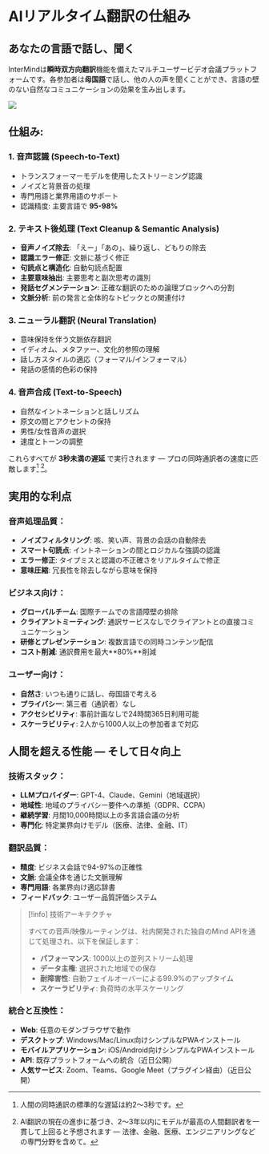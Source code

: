 # AIリアルタイム翻訳の仕組み

## あなたの言語で話し、聞く

InterMindは**瞬時双方向翻訳**機能を備えたマルチユーザービデオ会議プラットフォームです。各参加者は**母国語**で話し、他の人の声を聞くことができ、言語の壁のない自然なコミュニケーションの効果を生み出します。

![](/interpretating.svg)

## 仕組み:

### 1. **音声認識 (Speech-to-Text)**

- トランスフォーマーモデルを使用したストリーミング認識
- ノイズと背景音の処理
- 専門用語と業界用語のサポート
- 認識精度: 主要言語で **95-98%**

### 2. **テキスト後処理 (Text Cleanup & Semantic Analysis)**

- **音声ノイズ除去**: 「えー」「あの」、繰り返し、どもりの除去
- **認識エラー修正**: 文脈に基づく修正
- **句読点と構造化**: 自動句読点配置
- **主要意味抽出**: 主要思考と副次思考の識別
- **発話セグメンテーション**: 正確な翻訳のための論理ブロックへの分割
- **文脈分析**: 前の発言と全体的なトピックとの関連付け

### 3. **ニューラル翻訳 (Neural Translation)**

- 意味保持を伴う文脈依存翻訳
- イディオム、メタファー、文化的参照の理解
- 話し方スタイルの適応（フォーマル/インフォーマル）
- 発話の感情的色彩の保持

### 4. **音声合成 (Text-to-Speech)**

- 自然なイントネーションと話しリズム
- 原文の間とアクセントの保持
- 男性/女性音声の選択
- 速度とトーンの調整

これらすべてが **3秒未満の遅延** で実行されます — プロの同時通訳者の速度に匹敵します[^1] [^2]。

## 実用的な利点

### 音声処理品質：

- **ノイズフィルタリング**: 咳、笑い声、背景の会話の自動除去
- **スマート句読点**: イントネーションの間とロジカルな強調の認識
- **エラー修正**: タイプミスと認識の不正確さをリアルタイムで修正
- **意味圧縮**: 冗長性を除去しながら意味を保持

### ビジネス向け：

- **グローバルチーム**: 国際チームでの言語障壁の排除
- **クライアントミーティング**: 通訳サービスなしでクライアントとの直接コミュニケーション
- **研修とプレゼンテーション**: 複数言語での同時コンテンツ配信
- **コスト削減**: 通訳費用を最大**80%**削減

### ユーザー向け：

- **自然さ**: いつも通りに話し、母国語で考える
- **プライバシー**: 第三者（通訳者）なし
- **アクセシビリティ**: 事前計画なしで24時間365日利用可能
- **スケーラビリティ**: 2人から1000人以上の参加者まで対応

## 人間を超える性能 — そして日々向上

### 技術スタック：

- **LLMプロバイダー**: GPT-4、Claude、Gemini（地域選択）
- **地域性**: 地域のプライバシー要件への準拠（GDPR、CCPA）
- **継続学習**: 月間10,000時間以上の多言語会議の分析
- **専門化**: 特定業界向けモデル（医療、法律、金融、IT）

### 翻訳品質：

- **精度**: ビジネス会話で94-97%の正確性
- **文脈**: 会議全体を通じた文脈理解
- **専門用語**: 各業界向け適応辞書
- **フィードバック**: ユーザー品質評価システム

> [!info] 技術アーキテクチャ
>
> すべての音声/映像ルーティングは、社内開発された独自のMind APIを通じて処理され、以下を保証します：
>
> - **パフォーマンス**: 1000以上の並列ストリーム処理
> - **データ主権**: 選択された地域での保存
> - **耐障害性**: 自動フェイルオーバーによる99.9%のアップタイム
> - **スケーラビリティ**: 負荷時の水平スケーリング

### 統合と互換性：

- **Web**: 任意のモダンブラウザで動作
- **デスクトップ**: Windows/Mac/Linux向けシンプルなPWAインストール
- **モバイルアプリケーション**: iOS/Android向けシンプルなPWAインストール
- **API**: 既存プラットフォームへの統合（近日公開）
- **人気サービス**: Zoom、Teams、Google Meet（プラグイン経由）（近日公開）

[^1]: 人間の同時通訳の標準的な遅延は約2〜3秒です。

[^2]: AI翻訳の現在の進歩に基づき、2〜3年以内にモデルが最高の人間翻訳者を一貫して上回ると予想されます — 法律、金融、医療、エンジニアリングなどの専門分野を含めて。